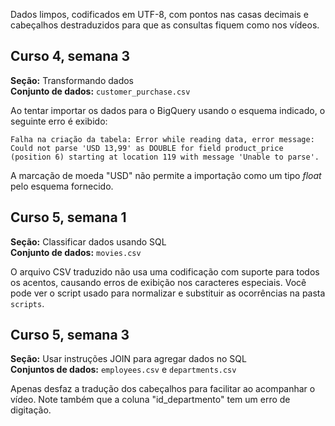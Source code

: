 Dados limpos, codificados em UTF-8, com pontos nas casas decimais e cabeçalhos destraduzidos para que as consultas fiquem como nos vídeos.

## Curso 4, semana 3
**Seção:** Transformando dados  
**Conjunto de dados:** `customer_purchase.csv`

Ao tentar importar os dados para o BigQuery usando o esquema indicado, o seguinte erro é exibido:

```
Falha na criação da tabela: Error while reading data, error message: Could not parse 'USD 13,99' as DOUBLE for field product_price (position 6) starting at location 119 with message 'Unable to parse'. 
```

A marcação de moeda "USD" não permite a importação como um tipo *float* pelo esquema fornecido.

## Curso 5, semana 1
**Seção:** Classificar dados usando SQL  
**Conjunto de dados:** `movies.csv`

O arquivo CSV traduzido não usa uma codificação com suporte para todos os acentos, causando erros de exibição nos caracteres especiais. Você pode ver o script usado para normalizar e substituir as ocorrências na pasta `scripts`.

## Curso 5, semana 3  
**Seção:** Usar instruções JOIN para agregar dados no SQL  
**Conjuntos de dados:** `employees.csv` e `departments.csv`

Apenas desfaz a tradução dos cabeçalhos para facilitar ao acompanhar o vídeo. Note também que a coluna "id_departmento" tem um erro de digitação.
